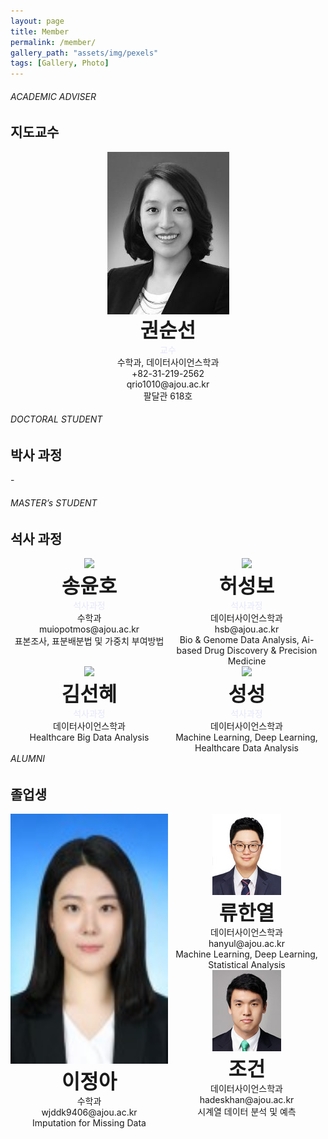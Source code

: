 ```yaml
---
layout: page
title: Member
permalink: /member/
gallery_path: "assets/img/pexels"
tags: [Gallery, Photo]
---
```




###### ACADEMIC ADVISER

## 지도교수



<center>
	<img src="https://github.com/Statistical-Analysis-Lab/Statistical-Analysis-Lab.github.io/blob/master/assets/img/member/prof_kss.jpg?raw=true" align="middle"><br>
  <font size="6"><b>권순선</b></font><br>
  <font color="#E6E6FA">교수</font><br>
  수학과, 데이터사이언스학과<br>
  +82-31-219-2562<br>
	qrio1010@ajou.ac.kr<br>
  팔달관 618호<br>
</center>  

  
###### DOCTORAL STUDENT

## 박사 과정

\-

###### MASTER’s STUDENT

## 석사 과정



<div style="float: left; width: 50%;">
	<center>
	<img src="https://github.com/ksstest/ksstest.github.io/blob/master/assets/img/member/01.jpg?raw=true" style="width: auto; height: 400px;"><br>
  <font size="6"><b>송윤호</b></font><br>
  <font color="#E6E6FA">석사과정</font><br>
  수학과<br>
	muiopotmos@ajou.ac.kr<br>
  표본조사, 표분배분법 및 가중치 부여방법<br><br>
</center>  
</div>


<div style="float: left; width: 50%;">
	<center>
	<img src="https://github.com/ksstest/ksstest.github.io/blob/master/assets/img/member/04.jpeg?raw=true"  style="max-width: 100%; height: auto;"><br>
  <font size="6"><b>허성보</b></font><br>
  <font color="#E6E6FA">석사과정</font><br>
  데이터사이언스학과<br>
	hsb@ajou.ac.kr<br>
	Bio & Genome Data Analysis, Ai-based Drug Discovery & Precision Medicine
	</center>
</div>

<div style="float: left; width: 50%;">
	<center>
	<img src="https://github.com/ksstest/ksstest.github.io/blob/master/assets/img/member/04.jpeg?raw=true"  style="max-width: 100%; height: auto;"><br>
  <font size="6"><b>김선혜</b></font><br>
  <font color="#E6E6FA">석사과정</font><br>
  데이터사이언스학과<br>
    Healthcare Big Data Analysis
	</center>
</div>
<div style="float: left; width: 50%;">
	<center>
	<img src="https://github.com/ksstest/ksstest.github.io/blob/master/assets/img/member/04.jpeg?raw=true"  style="max-width: 100%; height: auto;"><br>
  <font size="6"><b>성성</b></font><br>
  <font color="#E6E6FA">석사과정</font><br>
  데이터사이언스학과<br>
  Machine Learning, Deep Learning, Healthcare Data Analysis
	</center>
</div>


###### ALUMNI
## 졸업생
<div style="float: left; width: 50%;">
	<center>
	<img src="https://github.com/Statistical-Analysis-Lab/Statistical-Analysis-Lab.github.io/blob/master/assets/img/member/lja.jpeg?raw=true" style="width: auto; height: 400px;"><br>
  <font size="6"><b>이정아</b></font><br>
  수학과<br>
	wjddk9406@ajou.ac.kr<br>
	Imputation for Missing Data
  <br><br>
	</center>
</div>

<div style="float: left; width: 50%;">
	<center>
	<img src="https://github.com/Statistical-Analysis-Lab/Statistical-Analysis-Lab.github.io/blob/master/assets/img/member/rhy.jpg?raw=true"  style="max-width: 100%; height: auto;"><br>
  <font size="6"><b>류한열</b></font><br>
  데이터사이언스학과<br>
	hanyul@ajou.ac.kr<br>
	Machine Learning, Deep Learning, Statistical Analysis
	</center>
</div>
<div style="float: left; width: 50%;">
	<center>
	<img src="https://github.com/Statistical-Analysis-Lab/Statistical-Analysis-Lab.github.io/blob/master/assets/img/member/jk.png?raw=true"  style="max-width: 100%; height: auto;"><br>
  <font size="6"><b>조건</b></font><br>
  데이터사이언스학과<br>
	hadeskhan@ajou.ac.kr<br>
	시계열 데이터 분석 및 예측
	</center>
</div>













